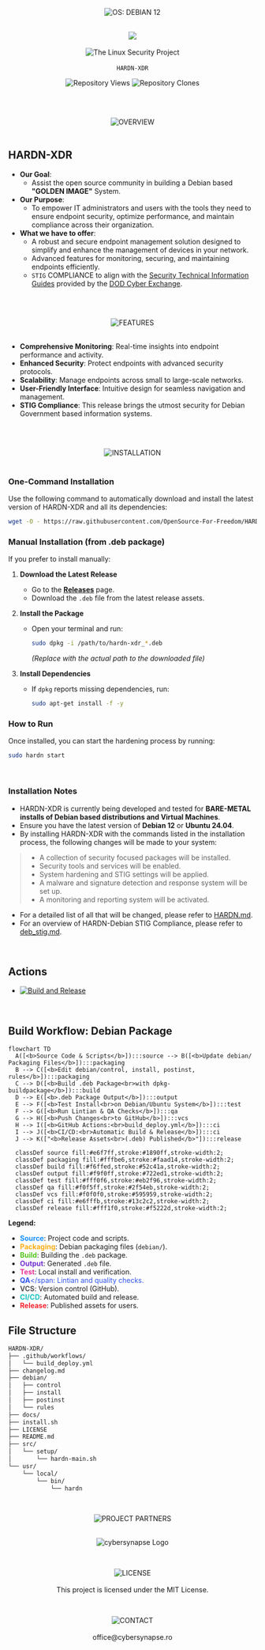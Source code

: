 <p align="center">
  <img src="https://img.shields.io/badge/OS: Debian Systems-red?style=for-the-badge&labelColor=grey" alt="OS: DEBIAN 12"><br><br>
</p>

<p align="center">
  <img src="https://github.com/OpenSource-For-Freedom/HARDN-XDR/blob/main/docs/assets/HARDN%20(1).png" /><br><br>
  <img src="https://img.shields.io/badge/The_Linux_Security_Project-red?style=for-the-badge&labelColor=black" alt="The Linux Security Project"><br><br>
  <code>HARDN-XDR</code>
</p>


<p align="center">
  <img src="https://img.shields.io/endpoint?label=Views&url=https://opensource-for-freedom.github.io/HARDN-XDR/traffic-views.json" alt="Repository Views" />
  <img src="https://img.shields.io/endpoint?label=Clones&url=https://opensource-for-freedom.github.io/HARDN-XDR/traffic-clones.json" alt="Repository Clones" />
</p>


<br>
<br>
<p align="center">
  <img src="https://img.shields.io/badge/OVERVIEW-white?style=for-the-badge&labelColor=black" alt="OVERVIEW"><br><br>
</p>


## HARDN-XDR
- **Our Goal**:
  - Assist the open source community in building a Debian based **"GOLDEN IMAGE"** System.
- **Our Purpose**:
  - To empower IT administrators and users with the tools they need to ensure endpoint security, optimize performance, and maintain compliance across their organization.
- **What we have to offer**:
  - A robust and secure endpoint management solution designed to simplify and enhance the management of devices in your network.
  - Advanced features for monitoring, securing, and maintaining endpoints efficiently.
  - `STIG` COMPLIANCE to align with the [Security Technical Information Guides](https://public.cyber.mil/stigs/) provided by the [DOD Cyber Exchange](https://public.cyber.mil/).


<br>
<br>
<p align="center">
  <img src="https://img.shields.io/badge/FEATURES-white?style=for-the-badge&labelColor=black" alt="FEATURES"><br><br>
</p>

- **Comprehensive Monitoring**: Real-time insights into endpoint performance and activity.
- **Enhanced Security**: Protect endpoints with advanced security protocols.
- **Scalability**: Manage endpoints across small to large-scale networks.
- **User-Friendly Interface**: Intuitive design for seamless navigation and management.
- **STIG Compliance**: This release brings the utmost security for Debian Government based information systems.


<br>
<br>
<p align="center">
  <img src="https://img.shields.io/badge/INSTALLATION-white?style=for-the-badge&labelColor=black" alt="INSTALLATION"><br><br>
</p>


### One-Command Installation

Use the following command to automatically download and install the latest version of HARDN-XDR and all its dependencies:

```bash
wget -O - https://raw.githubusercontent.com/OpenSource-For-Freedom/HARDN-XDR/main/scripts/hardn.sh | sudo bash
```

### Manual Installation (from .deb package)

If you prefer to install manually:

1.  **Download the Latest Release**
    - Go to the [**Releases**](https://github.com/OpenSource-For-Freedom/HARDN-XDR/releases) page.
    - Download the `.deb` file from the latest release assets.

2.  **Install the Package**
    - Open your terminal and run:
      ```bash
      sudo dpkg -i /path/to/hardn-xdr_*.deb
      ```
      *(Replace with the actual path to the downloaded file)*

3.  **Install Dependencies**
    - If `dpkg` reports missing dependencies, run:
      ```bash
      sudo apt-get install -f -y
      ```

### How to Run

Once installed, you can start the hardening process by running:

```bash
sudo hardn start
```

<br>

### Installation Notes
- HARDN-XDR is currently being developed and tested for **BARE-METAL installs of Debian based distributions and Virtual Machines**.
- Ensure you have the latest version of **Debian 12** or **Ubuntu 24.04**.
- By installing HARDN-XDR with the commands listed in the installation process, the following changes will be made to your system:
> - A collection of security focused packages will be installed.
> - Security tools and services will be enabled.
> - System hardening and STIG settings will be applied.
> - A malware and signature detection and response system will be set up.
> - A monitoring and reporting system will be activated.
- For a detailed list of all that will be changed, please refer to [HARDN.md](docs/HARDN.md).
- For an overview of HARDN-Debian STIG Compliance, please refer to [deb_stig.md](docs/deb_stig.md).



<br>


## Actions
- [![Build and Release](https://github.com/OpenSource-For-Freedom/HARDN-XDR/actions/workflows/build_deploy.yml/badge.svg)](https://github.com/OpenSource-For-Freedom/HARDN-XDR/actions/workflows/build_deploy.yml)
<br>

## Build Workflow: Debian Package

```mermaid
flowchart TD
  A([<b>Source Code & Scripts</b>]):::source --> B([<b>Update debian/ Packaging Files</b>]):::packaging
  B --> C([<b>Edit debian/control, install, postinst, rules</b>]):::packaging
  C --> D([<b>Build .deb Package<br>with dpkg-buildpackage</b>]):::build
  D --> E([<b>.deb Package Output</b>]):::output
  E --> F([<b>Test Install<br>on Debian/Ubuntu System</b>]):::test
  F --> G([<b>Run Lintian & QA Checks</b>]):::qa
  G --> H([<b>Push Changes<br>to GitHub</b>]):::vcs
  H --> I([<b>GitHub Actions:<br>build_deploy.yml</b>]):::ci
  I --> J([<b>CI/CD:<br>Automatic Build & Release</b>]):::ci
  J --> K(["<b>Release Assets<br>(.deb) Published</b>"]):::release

  classDef source fill:#e6f7ff,stroke:#1890ff,stroke-width:2;
  classDef packaging fill:#fffbe6,stroke:#faad14,stroke-width:2;
  classDef build fill:#f6ffed,stroke:#52c41a,stroke-width:2;
  classDef output fill:#f9f0ff,stroke:#722ed1,stroke-width:2;
  classDef test fill:#fff0f6,stroke:#eb2f96,stroke-width:2;
  classDef qa fill:#f0f5ff,stroke:#2f54eb,stroke-width:2;
  classDef vcs fill:#f0f0f0,stroke:#595959,stroke-width:2;
  classDef ci fill:#e6fffb,stroke:#13c2c2,stroke-width:2;
  classDef release fill:#fff1f0,stroke:#f5222d,stroke-width:2;
```

**Legend:**
- <span style="color:#1890ff"><b>Source</b></span>: Project code and scripts.
- <span style="color:#faad14"><b>Packaging</b></span>: Debian packaging files (`debian/`).
- <span style="color:#52c41a"><b>Build</b></span>: Building the `.deb` package.
- <span style="color:#722ed1"><b>Output</b></span>: Generated `.deb` file.
- <span style="color:#eb2f96"><b>Test</b></span>: Local install and verification.
- <span style="color:#2f54eb"><b>QA</b></span: Lintian and quality checks.
- <span style="color:#595959"><b>VCS</b></span>: Version control (GitHub).
- <span style="color:#13c2c2"><b>CI/CD</b></span>: Automated build and release.
- <span style="color:#f5222d"><b>Release</b></span>: Published assets for users.



## File Structure


```bash
HARDN-XDR/
├── .github/workflows/
│   └── build_deploy.yml
├── changelog.md
├── debian/
│   ├── control
│   ├── install
│   ├── postinst
│   └── rules
├── docs/
├── install.sh
├── LICENSE
├── README.md
├── src/
│   └── setup/
│       └── hardn-main.sh
└── usr/
    └── local/
        └── bin/
            └── hardn
```



<br>

<p align="center">
  <img src="https://img.shields.io/badge/PROJECT PARTNERS-white?style=for-the-badge&labelColor=black" alt="PROJECT PARTNERS"><br><br>
</p>


<p align="center">
  <img src="docs/assets/cybersynapse.png" alt="cybersynapse Logo" />
</p>

<br>

<p align="center">
  <img src="https://img.shields.io/badge/LICENSE-white?style=for-the-badge&labelColor=black" alt="LICENSE"><br><br>
This project is licensed under the MIT License.

</p>

<br>

<p align="center">
  <img src="https://img.shields.io/badge/CONTACT-white?style=for-the-badge&labelColor=black" alt="CONTACT"><br><br>
office@cybersynapse.ro
</p>



